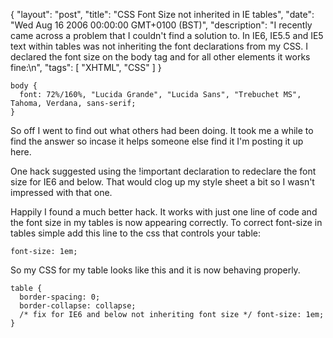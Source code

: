 {
  "layout": "post",
  "title": "CSS Font Size not inherited in IE tables",
  "date": "Wed Aug 16 2006 00:00:00 GMT+0100 (BST)",
  "description": "I recently came across a problem that I couldn't find a solution to. In IE6, IE5.5 and IE5 text within tables was not inheriting the font declarations from my CSS. I declared the font size on the body tag and for all other elements it works fine:\n",
  "tags": [
    "XHTML",
    "CSS"
  ]
}

    body { 
      font: 72%/160%, "Lucida Grande", "Lucida Sans", "Trebuchet MS", Tahoma, Verdana, sans-serif; 
    }

So off I went to find out what others had been doing. It took me a while to find the answer so incase it helps someone else find it I'm posting it up here.

One hack suggested using the !important declaration to redeclare the font size for IE6 and below. That would clog up my style sheet a bit so I wasn't impressed with that one.

Happily I found a much better hack. It works with just one line of code and the font size in my tables is now appearing correctly. To correct font-size in tables simple add this line to the css that controls your table: 

    font-size: 1em;

So my CSS for my table looks like this and it is now behaving properly. 

    table { 
      border-spacing: 0; 
      border-collapse: collapse; 
      /* fix for IE6 and below not inheriting font size */ font-size: 1em; 
    }
